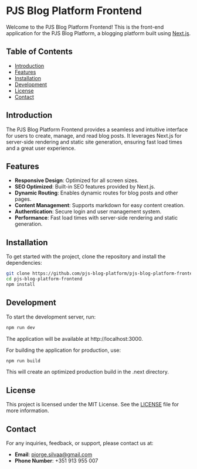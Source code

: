 # PJS Blog Platform Frontend

Welcome to the PJS Blog Platform Frontend! This is the front-end application for the PJS Blog Platform, a blogging platform built using [Next.js](https://nextjs.org/).

## Table of Contents

- [Introduction](#introduction)
- [Features](#features)
- [Installation](#installation)
- [Development](#development)
- [License](#license)
- [Contact](#contact)

## Introduction

The PJS Blog Platform Frontend provides a seamless and intuitive interface for users to create, manage, and read blog posts. It leverages Next.js for server-side rendering and static site generation, ensuring fast load times and a great user experience.

## Features

- **Responsive Design**: Optimized for all screen sizes.
- **SEO Optimized**: Built-in SEO features provided by Next.js.
- **Dynamic Routing**: Enables dynamic routes for blog posts and other pages.
- **Content Management**: Supports markdown for easy content creation.
- **Authentication**: Secure login and user management system.
- **Performance**: Fast load times with server-side rendering and static generation.

## Installation

To get started with the project, clone the repository and install the dependencies:

```bash
git clone https://github.com/pjs-blog-platform/pjs-blog-platform-frontend.git
cd pjs-blog-platform-frontend
npm install
```

## Development
To start the development server, run:
```bash
npm run dev
```

The application will be available at http://localhost:3000.

For building the application for production, use:
```bash
npm run build
```

This will create an optimized production build in the .next directory.

## License

This project is licensed under the MIT License. See the [LICENSE](LICENSE) file for more information.

## Contact

For any inquiries, feedback, or support, please contact us at:

- **Email**: pjorge.silvaa@gmail.com
- **Phone Number**: +351 913 955 007
